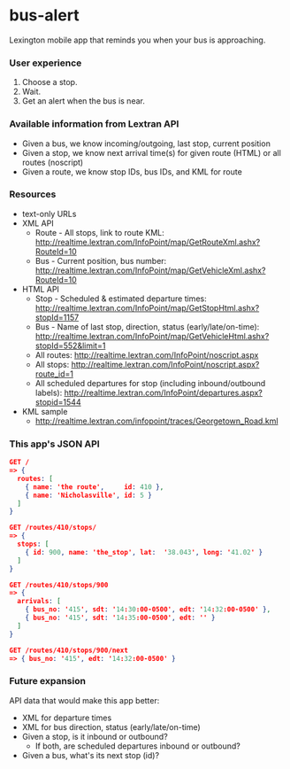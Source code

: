 bus-alert
=========

Lexington mobile app that reminds you when your bus is approaching.

### User experience
1. Choose a stop.
2. Wait.
3. Get an alert when the bus is near.

### Available information from Lextran API
- Given a bus, we know incoming/outgoing, last stop, current position
- Given a stop, we know next arrival time(s) for given route (HTML) or all routes (noscript)
- Given a route, we know stop IDs, bus IDs, and KML for route

### Resources
- text-only URLs
- XML API
  - Route - All stops, link to route KML: http://realtime.lextran.com/InfoPoint/map/GetRouteXml.ashx?RouteId=10
  - Bus - Current position, bus number: http://realtime.lextran.com/InfoPoint/map/GetVehicleXml.ashx?RouteId=10
- HTML API
  - Stop - Scheduled & estimated departure times: http://realtime.lextran.com/InfoPoint/map/GetStopHtml.ashx?stopId=1157
  - Bus - Name of last stop, direction, status (early/late/on-time): http://realtime.lextran.com/InfoPoint/map/GetVehicleHtml.ashx?stopId=552&limit=1
  - All routes: http://realtime.lextran.com/InfoPoint/noscript.aspx
  - All stops: http://realtime.lextran.com/InfoPoint/noscript.aspx?route_id=1
  - All scheduled departures for stop (including inbound/outbound labels): http://realtime.lextran.com/InfoPoint/departures.aspx?stopid=1544
- KML sample
  - http://realtime.lextran.com/infopoint/traces/Georgetown_Road.kml

### This app's JSON API
```json
GET /
=> {
  routes: [
    { name: 'the route',     id: 410 },
    { name: 'Nicholasville', id: 5 }
  ]
}

GET /routes/410/stops/
=> {
  stops: [
    { id: 900, name: 'the_stop', lat:  '38.043', long: '41.02' }
  ]
}

GET /routes/410/stops/900
=> {
  arrivals: [
    { bus_no: '415', sdt: '14:30:00-0500', edt: '14:32:00-0500' },
    { bus_no: '415', sdt: '14:35:00-0500', edt: '' }
  ]
}

GET /routes/410/stops/900/next
=> { bus_no: '415', edt: '14:32:00-0500' }
```

### Future expansion
API data that would make this app better:
- XML for departure times
- XML for bus direction, status (early/late/on-time)
- Given a stop, is it inbound or outbound?
  - If both, are scheduled departures inbound or outbound?
- Given a bus, what's its next stop (id)?



